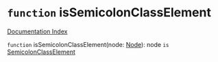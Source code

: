 # `function` isSemicolonClassElement

[Documentation Index](../README.md)

`function` isSemicolonClassElement(node: [Node](../interface.Node/README.md)): node `is` [SemicolonClassElement](../interface.SemicolonClassElement/README.md)

